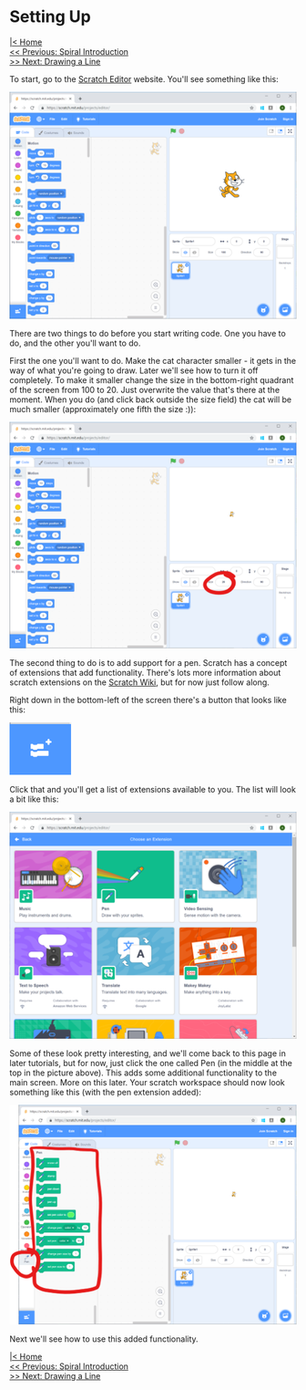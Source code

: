 # Setting Up

[|< Home](../README.md)  
[<< Previous: Spiral Introduction](./spirals0.md)  
[>> Next: Drawing a Line](./spirals2.md)

To start, go to the [Scratch Editor](https://scratch.mit.edu/projects/editor/) website. You'll see something like this:

![The first thing you'll see](./images/initial-view.png)

There are two things to do before you start writing code. One you have to do, and the other you'll want to do.

First the one you'll want to do. Make the cat character smaller - it gets in the way of what you're going to draw. Later we'll see how to turn it off completely. To make it smaller change the size in the bottom-right quadrant of the screen from 100 to 20. Just overwrite the value that's there at the moment. When you do (and click back outside the size field) the cat will be much smaller (approximately one fifth the size :)):

![The cat's smaller now](./images/smaller-cat.png)

The second thing to do is to add support for a pen. Scratch has a concept of extensions that add functionality. There's lots more information about scratch extensions on the [Scratch Wiki](https://en.scratch-wiki.info/wiki/Scratch_Extension), but for now just follow along.

Right down in the bottom-left of the screen there's a button that looks like this:

![Add extension button](./images/add-extension-button.png)

Click that and you'll get a list of extensions available to you. The list will look a bit like this:

![Available extensions](./images/available-extensions.png)

Some of these look pretty interesting, and we'll come back to this page in later tutorials, but for now, just click the one called Pen (in the middle at the top in the picture above). This adds some additional functionality to the main screen. More on this later. Your scratch workspace should now look something like this (with the pen extension added):

![pen extension added](./images/pen-extension-added.png)

Next we'll see how to use this added functionality.

[|< Home](../README.md)  
[<< Previous: Spiral Introduction](./spirals0.md)  
[>> Next: Drawing a Line](./spirals2.md)